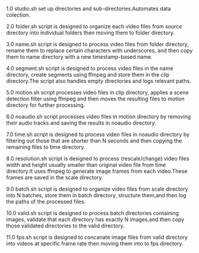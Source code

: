 1.0 studio.sh set up directories and sub-directories.Automates data colection.

2.0 folder.sh script is designed to organize each video files from source directory into individual folders then moving them to folder directory.

3.0 name.sh script is designed to process video files from folder directory, rename them to replace certain characters with underscores, and then copy them to name directory with a new timestamp-based name.

4.0 segment.sh script is designed to process video files in the name directory, create segments using ffmpeg and store them in the clip directory.The script also handles empty directories and logs relevant paths.

5.0 motion.sh script processes video files in clip directory, applies a scene detection filter using ffmpeg and then moves the resulting files to motion directory for further processing.

6.0 noaudio.sh script processes video files in motion directory by removing their audio tracks and saving the results in noaudio directory.

7.0 time.sh script is designed to process video files in noaudio directory by filtering out those that are shorter than N seconds and then copying the remaining files to time directory.

8.0 resolution.sh script is designed to process (rescale/change)  video files width and height usually smaller than original video file from time directory.It uses ffmpeg to generate image frames from each video.These frames are saved in the scale directory.

9.0 batch.sh script is designed to organize video files from scale directory into N batches, store them in batch directory, structure them,and then log the paths of the processed files.

10.0 valid.sh script is designed to process batch directories containing images, validate that each directory has exactly N images,and then copy those validated directories to the valid directory.

11.0 fps.sh script is designed to concanate image files from valid directory into videos at specific frame rate then moving them into to fps directory.